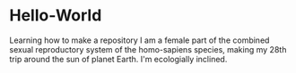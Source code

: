 # Hello-World
Learning how to make a repository
I am a female part of the combined sexual reproductory system of the homo-sapiens species, making my 28th trip around the sun of planet Earth.
I'm ecologially inclined.
